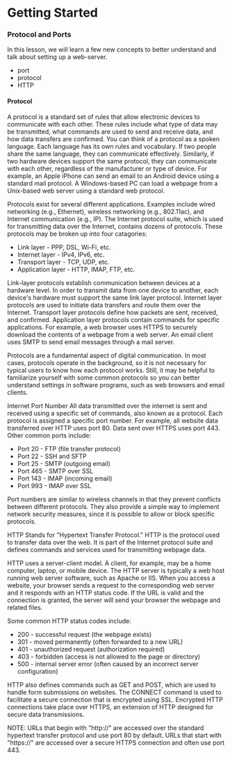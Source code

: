 # Getting Started

### Protocol and Ports
In this lesson, we will learn a few new concepts to better understand and talk about setting up a web-server.

- port
- protocol
- HTTP

#### Protocol
A protocol is a standard set of rules that allow electronic devices to communicate with each other. These rules include what type of data may be transmitted, what commands are used to send and receive data, and how data transfers are confirmed. You can think of a protocol as a spoken language. Each language has its own rules and vocabulary. If two people share the same language, they can communicate effectively. Similarly, if two hardware devices support the same protocol, they can communicate with each other, regardless of the manufacturer or type of device. For example, an Apple iPhone can send an email to an Android device using a standard mail protocol. A Windows-based PC can load a webpage from a Unix-based web server using a standard web protocol.

Protocols exist for several different applications. Examples include wired networking (e.g., Ethernet), wireless networking (e.g., 802.11ac), and Internet communication (e.g., IP). The Internet protocol suite, which is used for transmitting data over the Internet, contains dozens of protocols. These protocols may be broken up into four catagories:

- Link layer - PPP, DSL, Wi-Fi, etc.
- Internet layer - IPv4, IPv6, etc.
- Transport layer - TCP, UDP, etc.
- Application layer - HTTP, IMAP, FTP, etc.

Link-layer protocols establish communication between devices at a hardware level. In order to transmit data from one device to another, each device's hardware must support the same link layer protocol. Internet layer protocols are used to initiate data transfers and route them over the Internet. Transport layer protocols define how packets are sent, received, and confirmed. Application layer protocols contain commands for specific applications. For example, a web browser uses HTTPS to securely download the contents of a webpage from a web server. An email client uses SMTP to send email messages through a mail server.

Protocols are a fundamental aspect of digital communication. In most cases, protocols operate in the background, so it is not necessary for typical users to know how each protocol works. Still, it may be helpful to familiarize yourself with some common protocols so you can better understand settings in software programs, such as web browsers and email clients.

Internet Port Number
All data transmitted over the internet is sent and received using a specific set of commands, also known as a protocol. Each protocol is assigned a specific port number. For example, all website data transferred over HTTP uses port 80. Data sent over HTTPS uses port 443. Other common ports include:

- Port 20 - FTP (file transfer protocol)
- Port 22 - SSH and SFTP
- Port 25 - SMTP (outgoing email)
- Port 465 - SMTP over SSL
- Port 143 - IMAP (incoming email)
- Port 993 - IMAP over SSL

Port numbers are similar to wireless channels in that they prevent conflicts between different protocols. They also provide a simple way to implement network security measures, since it is possible to allow or block specific protocols.

HTTP
Stands for "Hypertext Transfer Protocol." HTTP is the protocol used to transfer data over the web. It is part of the Internet protocol suite and defines commands and services used for transmitting webpage data.

HTTP uses a server-client model. A client, for example, may be a home computer, laptop, or mobile device. The HTTP server is typically a web host running web server software, such as Apache or IIS. When you access a website, your browser sends a request to the corresponding web server and it responds with an HTTP status code. If the URL is valid and the connection is granted, the server will send your browser the webpage and related files.

Some common HTTP status codes include:

- 200 - successful request (the webpage exists)
- 301 - moved permanently (often forwarded to a new URL)
- 401 - unauthorized request (authorization required)
- 403 - forbidden (access is not allowed to the page or directory)
- 500 - internal server error (often caused by an incorrect server configuration)

HTTP also defines commands such as GET and POST, which are used to handle form submissions on websites. The CONNECT command is used to facilitate a secure connection that is encrypted using SSL. Encrypted HTTP connections take place over HTTPS, an extension of HTTP designed for secure data transmissions.

NOTE: URLs that begin with "http://" are accessed over the standard hypertext transfer protocol and use port 80 by default. URLs that start with "https://" are accessed over a secure HTTPS connection and often use port 443.
